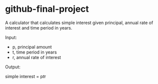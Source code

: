 # github-final-project

A calculator that calculates simple interest given principal, annual rate of interest and time period in years.

Input:

   - p, principal amount
   - t, time period in years
   - r, annual rate of interest

     
Output:

   simple interest = p*t*r

